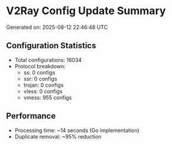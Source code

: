 # V2Ray Config Update Summary
Generated on: 2025-08-12 22:46:48 UTC

## Configuration Statistics
- Total configurations: 16034
- Protocol breakdown:
  - ss: 0 configs
  - ssr: 0 configs
  - trojan: 0 configs
  - vless: 0 configs
  - vmess: 955 configs

## Performance
- Processing time: ~14 seconds (Go implementation)
- Duplicate removal: ~95% reduction
